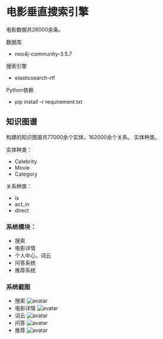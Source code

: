 # 电影垂直搜索引擎

电影数据共26000余条。

数据库
- neo4j-community-3.5.7

搜索引擎
- elasticsearch-rtf

Python依赖
- pip install -r requirement.txt

## **知识图谱**

构建的知识图谱共77000余个实体，162000余个关系。
实体种类。

实体种类：
- Celebrity
- Movie
- Category

关系种类：
- is
- act_in
- direct

### 系统模块：
- 搜索
- 电影详情
- 个人中心，词云
- 问答系统
- 推荐系统


### 系统截图

- 搜索
![avatar](img/search.png)
- 电影详情
![avatar](img/detail.png)
- 词云
![avatar](img/words.png)
- 问答
![avatar](img/qa.png)
- 推荐
![avatar](img/rec.png)